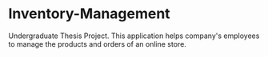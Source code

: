 # Inventory-Management
Undergraduate Thesis Project.
This application helps company's employees to manage the products and orders of an online store.
